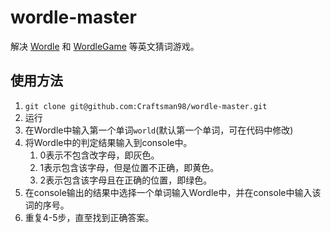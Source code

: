 # wordle-master
解决 [Wordle](https://www.powerlanguage.co.uk/wordle/) 和 [WordleGame](https://wordlegame.org) 等英文猜词游戏。
## 使用方法
1. ```git clone git@github.com:Craftsman98/wordle-master.git```
2. 运行
3. 在Wordle中输入第一个单词`world`(默认第一个单词，可在代码中修改)
4. 将Wordle中的判定结果输入到console中。
   1. 0表示不包含改字母，即灰色。
   2. 1表示包含该字母，但是位置不正确，即黄色。
   3. 2表示包含该字母且在正确的位置，即绿色。
5. 在console输出的结果中选择一个单词输入Wordle中，并在console中输入该词的序号。
6. 重复4-5步，直至找到正确答案。